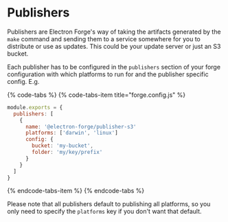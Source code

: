 # Publishers

Publishers are Electron Forge's way of taking the artifacts generated by the `make` command and sending them to a service somewhere for you to distribute or use as updates. This could be your update server or just an S3 bucket.

Each publisher has to be configured in the `publishers` section of your forge configuration with which platforms to run for and the publisher specific config. E.g.

{% code-tabs %}
{% code-tabs-item title="forge.config.js" %}
```javascript
module.exports = {
  publishers: [
    {
      name: '@electron-forge/publisher-s3'
      platforms: ['darwin', 'linux']
      config: {
        bucket: 'my-bucket',
        folder: 'my/key/prefix'
      }
    }
  ]
}
```
{% endcode-tabs-item %}
{% endcode-tabs %}

Please note that all publishers default to publishing all platforms, so you only need to specify the `platforms` key if you don't want that default.

